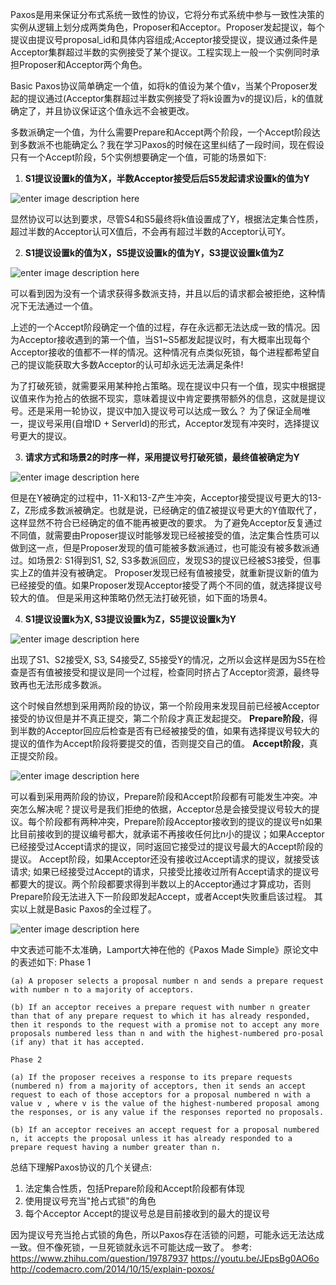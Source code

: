 Paxos是用来保证分布式系统一致性的协议，它将分布式系统中参与一致性决策的实例从逻辑上划分成两类角色，Proposer和Acceptor。Proposer发起提议，每个提议由提议号proposal_id和具体内容组成;Acceptor接受提议，提议通过条件是Acceptor集群超过半数的实例接受了某个提议。工程实现上一般一个实例同时承担Proposer和Acceptor两个角色。

Basic Paxos协议简单确定一个值，如将k的值设为某个值v，当某个Proposer发起的提议通过(Acceptor集群超过半数实例接受了将k设置为v的提议)后，k的值就确定了，并且协议保证这个值永远不会被更改。

多数派确定一个值，为什么需要Prepare和Accept两个阶段，一个Accept阶段达到多数派不也能确定么？我在学习Paxos的时候在这里纠结了一段时间，现在假设只有一个Accept阶段，5个实例想要确定一个值，可能的场景如下:
1. **S1提议设置k的值为X，半数Acceptor接受后后S5发起请求设置k的值为Y**

![enter image description here](http://oojr8w6at.bkt.clouddn.com/image/png/paxos_1.png)

显然协议可以达到要求，尽管S4和S5最终将k值设置成了Y，根据法定集合性质，超过半数的Acceptor认可X值后，不会再有超过半数的Acceptor认可Y。

2. **S1提议设置k的值为X，S5提议设置k的值为Y，S3提议设置k值为Z**

![enter image description here](http://oojr8w6at.bkt.clouddn.com/image/png/paxos_2.png)

可以看到因为没有一个请求获得多数派支持，并且以后的请求都会被拒绝，这种情况下无法通过一个值。

上述的一个Accept阶段确定一个值的过程，存在永远都无法达成一致的情况。因为Acceptor接收遇到的第一个值，当S1~S5都发起提议时，有大概率出现每个Acceptor接收的值都不一样的情况。这种情况有点类似死锁，每个进程都希望自己的提议能获取大多数Acceptor的认可却永远无法满足条件!

为了打破死锁，就需要采用某种抢占策略。现在提议中只有一个值，现实中根据提议值来作为抢占的依据不现实，意味着提议中肯定要携带额外的信息，这就是提议号。还是采用一轮协议，提议中加入提议号可以达成一致么？
为了保证全局唯一，提议号采用(自增ID + ServerId)的形式，Acceptor发现有冲突时，选择提议号更大的提议。

3. **请求方式和场景2的时序一样，采用提议号打破死锁，最终值被确定为Y**

![enter image description here](http://oojr8w6at.bkt.clouddn.com/paxos_3.png)

但是在Y被确定的过程中，11-X和13-Z产生冲突，Acceptor接受提议号更大的13-Z，Z形成多数派被确定。也就是说，已经确定的值Z被提议号更大的Y值取代了，这样显然不符合已经确定的值不能再被更改的要求。
为了避免Acceptor反复通过不同值，就需要由Proposer提议时能够发现已经被接受的值，法定集合性质可以做到这一点，但是Proposer发现的值可能被多数派通过，也可能没有被多数派通过。如场景2: S1得到S1, S2, S3多数派回应，发现S3的提议已经被S3接受，但事实上Z的值并没有被确定。
Proposer发现已经有值被接受，就重新提议新的值为已经接受的值。如果Proposer发现Acceptor接受了两个不同的值，就选择提议号较大的值。
但是采用这种策略仍然无法打破死锁，如下面的场景4。

4. **S1提议设置k为X, S3提议设置k为Z，S5提议设置k为Y**

![enter image description here](http://oojr8w6at.bkt.clouddn.com/paxos_4.png)

出现了S1、S2接受X, S3, S4接受Z, S5接受Y的情况，之所以会这样是因为S5在检查是否有值被接受和提议是同一个过程，检查同时挤占了Acceptor资源，最终导致再也无法形成多数派。

这个时候自然想到采用两阶段的协议，第一个阶段用来发现目前已经被Acceptor接受的协议但是并不真正提交，第二个阶段才真正发起提交。
**Prepare阶段**，得到半数的Acceptor回应后检查是否有已经被接受的值，如果有选择提议号较大的提议的值作为Accept阶段将要提交的值，否则提交自己的值。
**Accept阶段**，真正提交阶段。

![enter image description here](http://oojr8w6at.bkt.clouddn.com/image/png/paxos_5.png)

可以看到采用两阶段的协议，Prepare阶段和Accept阶段都有可能发生冲突。冲突怎么解决呢？提议号是我们拒绝的依据，Acceptor总是会接受提议号较大的提议。每个阶段都有两种冲突，Prepare阶段Acceptor接收到的提议的提议号n如果比目前接收到的提议编号都大，就承诺不再接收任何比n小的提议；如果Acceptor已经接受过Accept请求的提议，同时返回它接受过的提议号最大的Accept阶段的提议。
Accept阶段，如果Acceptor还没有接收过Accept请求的提议，就接受该请求; 如果已经接受过Accept的请求，只接受比接收过所有Accept请求的提议号都要大的提议。两个阶段都要求得到半数以上的Acceptor通过才算成功，否则Prepare阶段无法进入下一阶段即发起Accept，或者Accept失败重启该过程。
其实以上就是Basic Paxos的全过程了。

![enter image description here](http://oojr8w6at.bkt.clouddn.com/image/png/paxos.png)

中文表述可能不太准确，Lamport大神在他的《Paxos Made Simple》原论文中的表述如下:
	Phase 1
	
	(a) A proposer selects a proposal number n and sends a prepare request with number n to a majority of acceptors.
	
	(b) If an acceptor receives a prepare request with number n greater than that of any prepare request to which it has already responded, then it responds to the request with a promise not to accept any more proposals numbered less than n and with the highest-numbered pro-posal (if any) that it has accepted.
	
	Phase 2
	
	(a) If the proposer receives a response to its prepare requests (numbered n) from a majority of acceptors, then it sends an accept request to each of those acceptors for a proposal numbered n with a value v , where v is the value of the highest-numbered proposal among the responses, or is any value if the responses reported no proposals.
	
	(b) If an acceptor receives an accept request for a proposal numbered n, it accepts the proposal unless it has already responded to a prepare request having a number greater than n.

总结下理解Paxos协议的几个关键点:
1. 法定集合性质，包括Prepare阶段和Accept阶段都有体现
2. 使用提议号充当"抢占式锁"的角色
3. 每个Acceptor Accept的提议号总是目前接收到的最大的提议号

因为提议号充当抢占式锁的角色，所以Paxos存在活锁的问题，可能永远无法达成一致。但不像死锁，一旦死锁就永远不可能达成一致了。
参考:
https://www.zhihu.com/question/19787937
https://youtu.be/JEpsBg0AO6o
http://codemacro.com/2014/10/15/explain-poxos/

